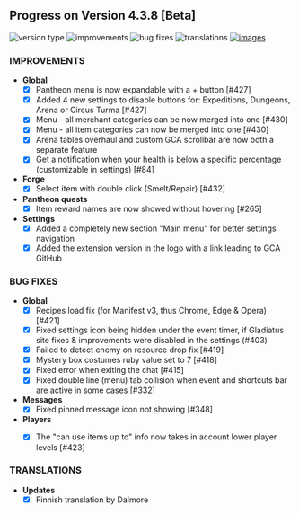 ## Progress on Version 4.3.8 [Beta]

![version type](https://img.shields.io/badge/version-beta-yellow.svg?style=flat-square)
![improvements](https://img.shields.io/badge/improvements-10-green.svg?style=flat-square)
![bug fixes](https://img.shields.io/badge/bug%20fixes-8-red.svg?style=flat-square)
![translations](https://img.shields.io/badge/translations-1-blue.svg?style=flat-square)
[![images](https://img.shields.io/badge/🖼️-Preview-blueviolet.svg?style=flat-square)](/documentation/PROGRESS_W_IMG.md)

### IMPROVEMENTS
- **Global**
	- [x] Pantheon menu is now expandable with a + button [#427]
	- [x] Added 4 new settings to disable buttons for: Expeditions, Dungeons, Arena or Circus Turma [#427]
	- [x] Menu - all merchant categories can be now merged into one [#430]
	- [x] Menu - all item categories can now be merged into one [#430]
	- [x] Arena tables overhaul and custom GCA scrollbar are now both a separate feature 
	- [x] Get a notification when your health is below a specific percentage (customizable in settings) [#84]
- **Forge**
	- [x] Select item with double click (Smelt/Repair) [#432]
- **Pantheon quests**
	- [x] Item reward names are now showed without hovering [#265]
- **Settings**
	- [x] Added a completely new section "Main menu" for better settings navigation
	- [x] Added the extension version in the logo with a link leading to GCA GitHub

### BUG FIXES
- **Global**
	- [x] Recipes load fix (for Manifest v3, thus Chrome, Edge & Opera) [#421]
	- [x] Fixed settings icon being hidden under the event timer, if Gladiatus site fixes & improvements were disabled in the settings (#403)
	- [x] Failed to detect enemy on resource drop fix [#419]
	- [x] Mystery box costumes ruby value set to 7 [#418]
	- [x] Fixed error when exiting the chat [#415]
	- [x] Fixed double line (menu) tab collision when event and shortcuts bar are active in some cases [#332]
	
- **Messages**
	- [x] Fixed pinned message icon not showing [#348]
	
- **Players**
	- [x] The "can use items up to" info now takes in account lower player levels [#423]


### TRANSLATIONS
-  **Updates**
	- [X] Finnish translation by Dalmore

